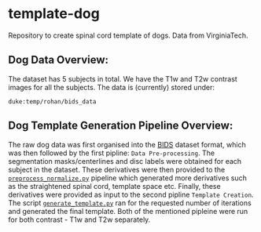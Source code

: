 # template-dog
Repository to create spinal cord template of dogs. Data from VirginiaTech.

## Dog Data Overview:
The dataset has 5 subjects in total. We have the T1w and T2w contrast images for all the subjects.
The data is (currently) stored under:
~~~
duke:temp/rohan/bids_data
~~~

## Dog Template Generation Pipeline Overview:
The raw dog data was first organised into the [BIDS](https://bids-specification.readthedocs.io/en/stable/) dataset format, which was then followed by the first pipline: `Data Pre-processing`. The segmentation masks/centerlines and disc labels were obtained for each subject in the dataset. These derivatives were then provided to the [`preprocess_normalize.py`](https://github.com/neuropoly/template/blob/a7915f4ccfa075a5d31f4ea84bb9761d42710e9e/preprocess_normalize.py) pipeline which generated more derivatives such as the straightened spinal cord, template space etc. Finally, these derivatives were provided as input to the second pipline `Template Creation`. The script [`generate_template.py`](https://github.com/neuropoly/template/blob/a7915f4ccfa075a5d31f4ea84bb9761d42710e9e/generate_template.py) ran for the requested number of iterations and generated the final template. Both of the mentioned pipleine were run for both contrast - T1w and T2w separately.

